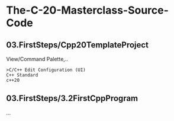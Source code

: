 # The-C-20-Masterclass-Source-Code

## 03.FirstSteps/Cpp20TemplateProject

View/Command Palette,..
```
>C/C++ Edit Configuration (UI)
C++ Standard
c++20
```

## 03.FirstSteps/3.2FirstCppProgram

...

